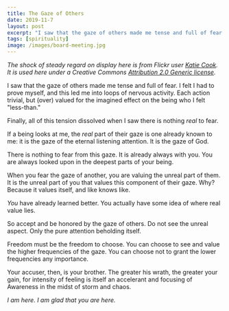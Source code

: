 ```yaml
---
title: The Gaze of Others
date: 2019-11-7
layout: post
excerpt: "I saw that the gaze of others made me tense and full of fear..."
tags: [spirituality]
image: /images/board-meeting.jpg
---
```


*The shock of steady regard on display here is from Flickr user
[Katie Cook](https://flickr.com/photos/cielokatie/). It is
used here under a Creative Commons [Attribution 2.0 Generic license](https://creativecommons.org/licenses/by/2.0/).*

I saw that the gaze of others made me tense and full of fear. I felt I
had to prove myself, and this led me into loops of nervous activity.
Each action trivial, but (over) valued for the imagined effect on
the being who I felt "less-than."

Finally, all of this tension dissolved when I saw there is nothing
*real* to fear.

If a being looks at me, the *real* part of their gaze is one already
known to me: it is the gaze of the eternal listening attention. It is
the gaze of God.

There is nothing to fear from this gaze. It is already always with you.
You are always looked upon in the deepest parts of your being.

When you fear the gaze of another, you are valuing the unreal part of
them. It is the unreal part of you that values this component of
their gaze. Why? Because it values itself, and like knows like.

*You* have already learned better. You actually have some idea of where
real value lies.

So accept and be honored by the gaze of others. Do not see the
unreal aspect. Only the pure attention beholding itself.

Freedom must be the freedom to choose. You can choose to see and
value the higher frequencies of the gaze. You can choose not to grant
the lower frequencies any importance.

Your accuser, then, is your brother. The greater his wrath, the greater
your gain, for intensity of feeling is itself an accelerant and
focusing of Awareness in the midst of storm and chaos.

*I am here. I am glad that you are here.*
